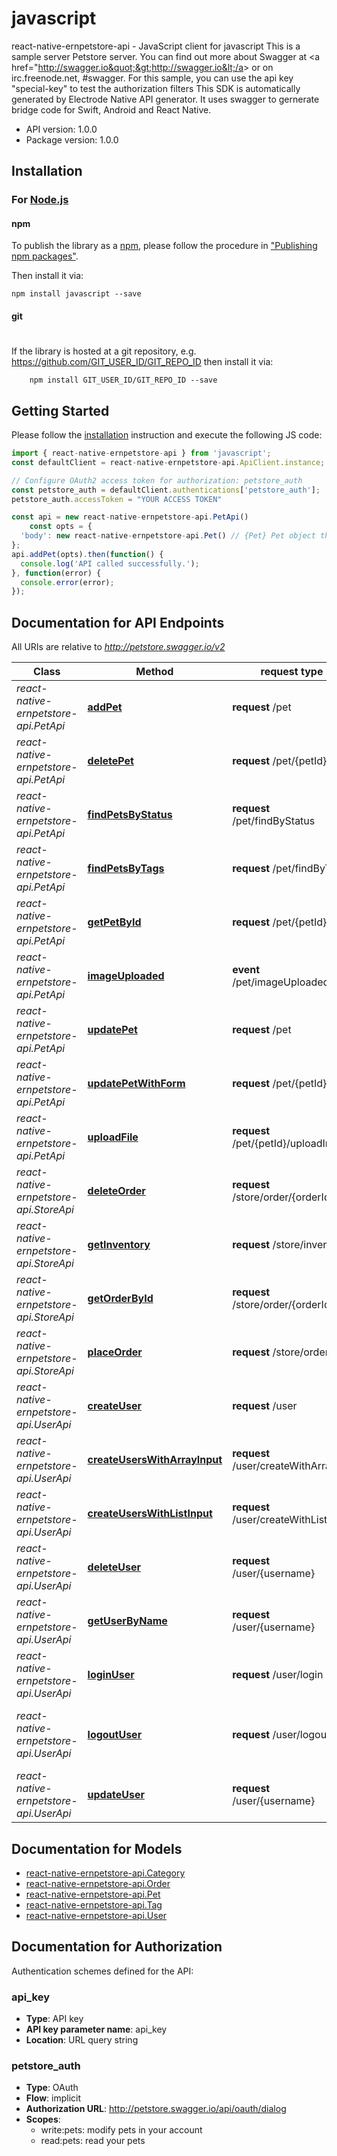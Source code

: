 # javascript

react-native-ernpetstore-api - JavaScript client for javascript
This is a sample server Petstore server.  You can find out more about Swagger at &lt;a href&#61;&quot;http://swagger.io&quot;&gt;http://swagger.io&lt;/a&gt; or on irc.freenode.net, #swagger.  For this sample, you can use the api key &quot;special-key&quot; to test the authorization filters
This SDK is automatically generated by Electrode Native API generator.
It uses swagger to gernerate bridge code for Swift, Android and React Native.

- API version: 1.0.0
- Package version: 1.0.0

## Installation

### For [Node.js](https://nodejs.org/)

#### npm

To publish the library as a [npm](https://www.npmjs.com/),
please follow the procedure in ["Publishing npm packages"](https://docs.npmjs.com/getting-started/publishing-npm-packages).

Then install it via:

```shell
npm install javascript --save
```

#### git
#
If the library is hosted at a git repository, e.g.
https://github.com/GIT_USER_ID/GIT_REPO_ID
then install it via:

```shell
    npm install GIT_USER_ID/GIT_REPO_ID --save
```

## Getting Started

Please follow the [installation](#installation) instruction and execute the following JS code:

```javascript
import { react-native-ernpetstore-api } from 'javascript';
const defaultClient = react-native-ernpetstore-api.ApiClient.instance;

// Configure OAuth2 access token for authorization: petstore_auth
const petstore_auth = defaultClient.authentications['petstore_auth'];
petstore_auth.accessToken = "YOUR ACCESS TOKEN"

const api = new react-native-ernpetstore-api.PetApi()
    const opts = { 
  'body': new react-native-ernpetstore-api.Pet() // {Pet} Pet object that needs to be added to the store
};
api.addPet(opts).then(function() {
  console.log('API called successfully.');
}, function(error) {
  console.error(error);
});

```

## Documentation for API Endpoints

All URIs are relative to *http://petstore.swagger.io/v2*

Class | Method |request type | Description
------------ | ------------- | ------------- | -------------
*react-native-ernpetstore-api.PetApi* | [**addPet**](docs/PetApi.md#addPet) | **request** /pet | Add a new pet to the store
*react-native-ernpetstore-api.PetApi* | [**deletePet**](docs/PetApi.md#deletePet) | **request** /pet/{petId} | Deletes a pet
*react-native-ernpetstore-api.PetApi* | [**findPetsByStatus**](docs/PetApi.md#findPetsByStatus) | **request** /pet/findByStatus | Finds Pets by status
*react-native-ernpetstore-api.PetApi* | [**findPetsByTags**](docs/PetApi.md#findPetsByTags) | **request** /pet/findByTags | Finds Pets by tags
*react-native-ernpetstore-api.PetApi* | [**getPetById**](docs/PetApi.md#getPetById) | **request** /pet/{petId} | Find pet by ID
*react-native-ernpetstore-api.PetApi* | [**imageUploaded**](docs/PetApi.md#imageUploaded) | **event** /pet/imageUploaded | uploads an image
*react-native-ernpetstore-api.PetApi* | [**updatePet**](docs/PetApi.md#updatePet) | **request** /pet | Update an existing pet
*react-native-ernpetstore-api.PetApi* | [**updatePetWithForm**](docs/PetApi.md#updatePetWithForm) | **request** /pet/{petId} | Updates a pet in the store with form data
*react-native-ernpetstore-api.PetApi* | [**uploadFile**](docs/PetApi.md#uploadFile) | **request** /pet/{petId}/uploadImage | uploads an image
*react-native-ernpetstore-api.StoreApi* | [**deleteOrder**](docs/StoreApi.md#deleteOrder) | **request** /store/order/{orderId} | Delete purchase order by ID
*react-native-ernpetstore-api.StoreApi* | [**getInventory**](docs/StoreApi.md#getInventory) | **request** /store/inventory | Returns pet inventories by status
*react-native-ernpetstore-api.StoreApi* | [**getOrderById**](docs/StoreApi.md#getOrderById) | **request** /store/order/{orderId} | Find purchase order by ID
*react-native-ernpetstore-api.StoreApi* | [**placeOrder**](docs/StoreApi.md#placeOrder) | **request** /store/order | Place an order for a pet
*react-native-ernpetstore-api.UserApi* | [**createUser**](docs/UserApi.md#createUser) | **request** /user | Create user
*react-native-ernpetstore-api.UserApi* | [**createUsersWithArrayInput**](docs/UserApi.md#createUsersWithArrayInput) | **request** /user/createWithArray | Creates list of users with given input array
*react-native-ernpetstore-api.UserApi* | [**createUsersWithListInput**](docs/UserApi.md#createUsersWithListInput) | **request** /user/createWithList | Creates list of users with given input array
*react-native-ernpetstore-api.UserApi* | [**deleteUser**](docs/UserApi.md#deleteUser) | **request** /user/{username} | Delete user
*react-native-ernpetstore-api.UserApi* | [**getUserByName**](docs/UserApi.md#getUserByName) | **request** /user/{username} | Get user by user name
*react-native-ernpetstore-api.UserApi* | [**loginUser**](docs/UserApi.md#loginUser) | **request** /user/login | Logs user into the system
*react-native-ernpetstore-api.UserApi* | [**logoutUser**](docs/UserApi.md#logoutUser) | **request** /user/logout | Logs out current logged in user session
*react-native-ernpetstore-api.UserApi* | [**updateUser**](docs/UserApi.md#updateUser) | **request** /user/{username} | Updated user

## Documentation for Models
 - [react-native-ernpetstore-api.Category](docs/Category.md)
 - [react-native-ernpetstore-api.Order](docs/Order.md)
 - [react-native-ernpetstore-api.Pet](docs/Pet.md)
 - [react-native-ernpetstore-api.Tag](docs/Tag.md)
 - [react-native-ernpetstore-api.User](docs/User.md)

## Documentation for Authorization

 Authentication schemes defined for the API:
### api_key

- **Type**: API key
- **API key parameter name**: api_key
- **Location**: URL query string

### petstore_auth

- **Type**: OAuth
- **Flow**: implicit
- **Authorization URL**: http://petstore.swagger.io/api/oauth/dialog
- **Scopes**: 
  - write:pets: modify pets in your account
  - read:pets: read your pets

